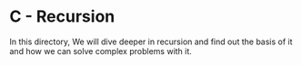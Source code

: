 # C - Recursion

In this directory, We will dive deeper in recursion and find out the basis of it and how we can solve complex problems with it.
